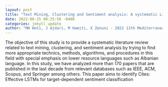 ```yaml
--- 
layout: post 
title: "Text Mining, Clustering and Sentiment analysis: A systematic Literature Review" 
date: 2022-06-25 08:25:58 -0400 
categories: jekyll update 
author: "MH Hoti, J Ajdari, M Hamiti, X Zenuni - 2022 11th Mediterranean Conference on , 2022" 
--- 
```

The objective of this study is to provide a systematic literature review related to text mining, clustering, and sentiment analysis by trying to find more appropriate technics, methods, algorithms, and procedures in this field with special emphasis on lower resource languages such as Albanian language. In this study, we have analyzed more than 170 papers that are published in the last decade from relevant databases such as IEEE, ACM, Scopus, and Springer among others. This paper aims to identify Cites: Effective LSTMs for target-dependent sentiment classification